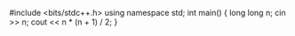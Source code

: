 #include <bits/stdc++.h>
using namespace std;
int main() {
long long n;
cin >> n;
cout << n \* (n + 1) / 2;
}
